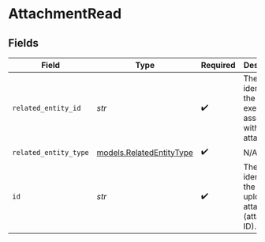 # AttachmentRead


## Fields

| Field                                                                          | Type                                                                           | Required                                                                       | Description                                                                    |
| ------------------------------------------------------------------------------ | ------------------------------------------------------------------------------ | ------------------------------------------------------------------------------ | ------------------------------------------------------------------------------ |
| `related_entity_id`                                                            | *str*                                                                          | :heavy_check_mark:                                                             | The unique identifier of the exemption associated<br/>        with the attachment. |
| `related_entity_type`                                                          | [models.RelatedEntityType](../models/relatedentitytype.md)                     | :heavy_check_mark:                                                             | N/A                                                                            |
| `id`                                                                           | *str*                                                                          | :heavy_check_mark:                                                             | The unique identifier of the uploaded attachment (attachment ID).              |